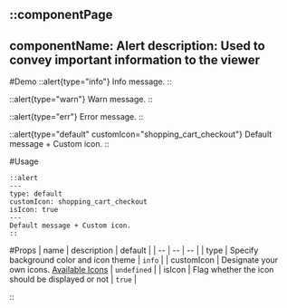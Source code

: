 ::componentPage
---
componentName: Alert
description: Used to convey important information to the viewer
---
#Demo
::alert{type="info"}
Info message.
::

::alert{type="warn"}
Warn message.
::

::alert{type="err"}
Error message.
::

::alert{type="default" customIcon="shopping_cart_checkout"}
Default message + Custom icon.
::

#Usage

```md{}[**.md]
::alert
---
type: default
customIcon: shopping_cart_checkout
isIcon: true
---
Default message + Custom icon.
::
```

#Props
| name | description | default |
| -- | -- | -- |
| type | Specify background color and icon theme | `info` |
| customIcon | Designate your own icons. [Available Icons](https://fonts.google.com/icons) | `undefined` |
| isIcon | Flag whether the icon should be displayed or not | `true` |

::